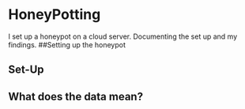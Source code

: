 # HoneyPotting
I set up a honeypot on a cloud server. Documenting the set up and my findings.
##Setting up the honeypot

## Set-Up

## What does the data mean?
